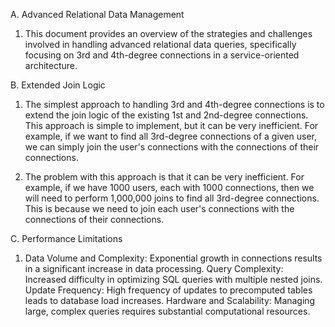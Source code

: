 A. Advanced Relational Data Management

1. This document provides an overview of the strategies and challenges involved in handling advanced relational data queries, specifically focusing on 3rd and 4th-degree connections in a service-oriented architecture.

B. Extended Join Logic

1. The simplest approach to handling 3rd and 4th-degree connections is to extend the join logic of the existing 1st and 2nd-degree connections. This approach is simple to implement, but it can be very inefficient. For example, if we want to find all 3rd-degree connections of a given user, we can simply join the user's connections with the connections of their connections.

2. The problem with this approach is that it can be very inefficient. For example, if we have 1000 users, each with 1000 connections, then we will need to perform 1,000,000 joins to find all 3rd-degree connections. This is because we need to join each user's connections with the connections of their connections.

C. Performance Limitations

1. Data Volume and Complexity: Exponential growth in connections results in a significant increase in data processing.
Query Complexity: Increased difficulty in optimizing SQL queries with multiple nested joins.
Update Frequency: High frequency of updates to precomputed tables leads to database load increases.
Hardware and Scalability: Managing large, complex queries requires substantial computational resources.